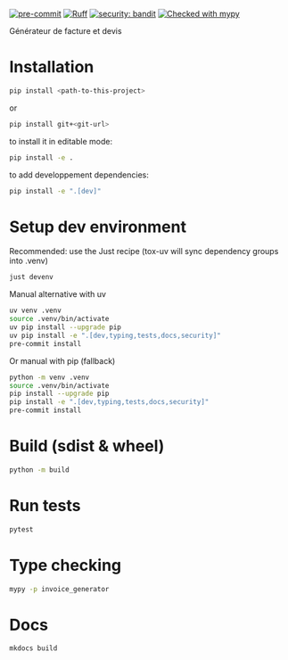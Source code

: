 [![pre-commit](https://img.shields.io/badge/pre--commit-enabled-brightgreen?logo=pre-commit)](https://github.com/pre-commit/pre-commit)
[![Ruff](https://img.shields.io/endpoint?url=https://raw.githubusercontent.com/astral-sh/ruff/main/assets/badge/v2.json)](https://github.com/astral-sh/ruff)
[![security: bandit](https://img.shields.io/badge/security-bandit-yellow.svg)](https://github.com/PyCQA/bandit)
[![Checked with mypy](https://www.mypy-lang.org/static/mypy_badge.svg)](https://mypy-lang.org/)

Générateur de facture et devis

# Installation

```bash
pip install <path-to-this-project>
```
or
```bash
pip install git+<git-url>
```

to install it in editable mode:
```bash
pip install -e .
```

to add developpement dependencies:
```bash
pip install -e ".[dev]"
```

# Setup dev environment

Recommended: use the Just recipe (tox-uv will sync dependency groups into .venv)

```bash
just devenv
```

Manual alternative with uv

```bash
uv venv .venv
source .venv/bin/activate
uv pip install --upgrade pip
uv pip install -e ".[dev,typing,tests,docs,security]"
pre-commit install
```

Or manual with pip (fallback)

```bash
python -m venv .venv
source .venv/bin/activate
pip install --upgrade pip
pip install -e ".[dev,typing,tests,docs,security]"
pre-commit install
```

# Build (sdist & wheel)

```bash
python -m build
```

# Run tests

```bash
pytest
```

# Type checking

```bash
mypy -p invoice_generator
```

# Docs

```bash
mkdocs build
```
